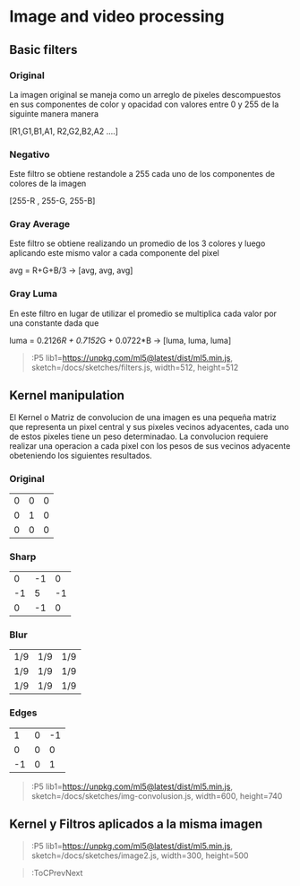 # Image and video processing

## Basic filters

### Original
La imagen original se maneja como un arreglo de pixeles descompuestos en sus componentes de color y opacidad con valores entre 0 y 255 de la siguinte manera manera 

[R1,G1,B1,A1,  R2,G2,B2,A2  ....]

### Negativo
Este filtro se obtiene restandole a 255 cada uno de los componentes de colores de la imagen  

[255-R , 255-G, 255-B]

### Gray Average
Este filtro se obtiene realizando un promedio de los 3 colores y luego aplicando este mismo valor a cada componente del pixel 

avg = R+G+B/3  ->  [avg, avg, avg]  

### Gray Luma
En este filtro en lugar de utilizar el promedio se multiplica cada valor por una constante dada que 

luma = 0.2126*R + 0.7152*G + 0.0722*B -> [luma, luma, luma]

> :P5 lib1=https://unpkg.com/ml5@latest/dist/ml5.min.js, sketch=/docs/sketches/filters.js, width=512, height=512


## Kernel manipulation
El Kernel o Matriz de convolucion de una imagen es una pequeña matriz que representa un pixel central y sus pixeles vecinos adyacentes, cada uno de estos pixeles tiene un peso determinadao.
La convolucion requiere realizar una operacion a cada pixel con los pesos de sus vecinos adyacente obeteniendo los siguientes resultados.

### Original
|     |     |     |
|-----|-----|-----|
|  0  |  0  |  0  |
|  0  |  1  |  0  |
|  0  |  0  |  0  |

### Sharp
|     |     |     |
|-----|-----|-----|
|  0  |  -1  |  0  |
|  -1  |  5  | -1  |
|  0  |  -1  |  0  |

### Blur
|     |     |     |
|-----|-----|-----|
|  1/9  |  1/9  |  1/9  |
|  1/9  |  1/9  |  1/9  |
|  1/9  |  1/9  |  1/9  |

### Edges
|     |     |     |
|-----|-----|-----|
|  1  |  0  |  -1 |
|  0  |  0  | 0  |
|  -1  |  0  |  1  |


> :P5 lib1=https://unpkg.com/ml5@latest/dist/ml5.min.js, sketch=/docs/sketches/img-convolusion.js, width=600, height=740


## Kernel y Filtros aplicados a la misma imagen

> :P5 lib1=https://unpkg.com/ml5@latest/dist/ml5.min.js, sketch=/docs/sketches/image2.js, width=300, height=500

> :ToCPrevNext